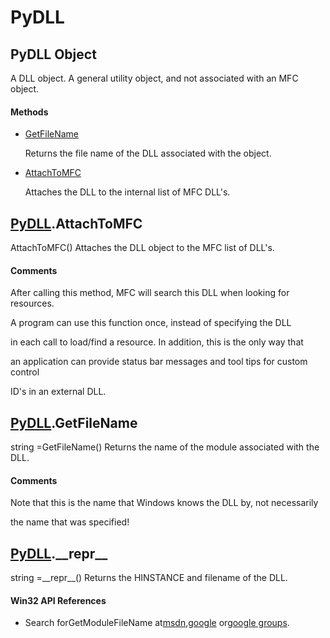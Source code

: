 # PyDLL

## PyDLL Object



A DLL object\.  A general utility object, and not associated with an MFC object\.

#### Methods


  - [GetFileName](PyDLL.md#pydllgetfilename)

    Returns the file name of the DLL associated with the object\.&nbsp;

  - [AttachToMFC](PyDLL.md#pydllattachtomfc)

    Attaches the DLL to the internal list of MFC DLL's\.&nbsp;

## [PyDLL](#pydll)\.AttachToMFC

AttachToMFC\(\)
Attaches the DLL object to the MFC list of DLL's\.

#### Comments


After calling this method, MFC will search this DLL when looking for resources\. 

A program can use this function once, instead of specifying the DLL 

in each call to load/find a resource\.
In addition, this is the only way that 

an application can provide status bar messages and tool tips for custom control 

ID's in an external DLL\.

## [PyDLL](#pydll)\.GetFileName



string =GetFileName\(\)
Returns the name of the module associated with the DLL\.

#### Comments


Note that this is the name that Windows knows the DLL by, not necessarily 

the name that was specified\!

## [PyDLL](#pydll)\.\_\_repr\_\_



string =\_\_repr\_\_\(\)
Returns the HINSTANCE and filename of the DLL\.

#### Win32 API References


  - Search forGetModuleFileName at[msdn](#http://search.msdn.microsoft.com/search/results.aspx?view=msdn&query=getmodulefilename),[google](#http://www.google.com/search?q=getmodulefilename) or[google groups](#http://groups.google.com/groups?q=getmodulefilename)\.